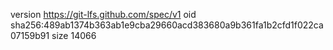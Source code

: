 version https://git-lfs.github.com/spec/v1
oid sha256:489ab1374b363ab1e9cba29660acd383680a9b361fa1b2cfd1f022ca07159b91
size 14066
